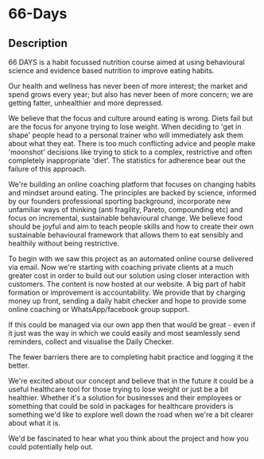 # 66-Days

## Description

66 DAYS is a habit focussed nutrition course aimed at using behavioural science and evidence based nutrition to improve eating habits.

Our health and wellness has never been of more interest; the market and spend grows every year; but also has never been of more concern; we are getting fatter, unhealthier and more depressed. 

We believe that the focus and culture around eating is wrong. Diets fail but are the focus for anyone trying to lose weight. When deciding to 'get in shape' people head to a personal trainer who will immediately ask them about what they eat. 
There is too much conflicting advice and people make 'moonshot' decisions like trying to stick to a complex, restrictive and often completely inappropriate 'diet'. The statistics for adherence bear out the failure of this approach.

We're building an online coaching platform that focuses on changing habits and mindset around eating. The principles are backed by science, informed by our founders professional sporting background, incorporate new unfamiliar ways of thinking (anti fragility, Pareto, compounding etc) and focus on incremental, sustainable behavioural change.
We believe food should be joyful and aim to teach people skills and how to create their own sustainable behavioural framework that allows them to eat sensibly and healthily without being restrictive.

To begin with we saw this project as an automated online course delivered via email. Now we're starting with coaching private clients at a much greater cost in order to build out our solution using closer interaction with customers. 
The content is now hosted at our website. A big part of habit formation or improvement is accountability. We provide that by charging money up front, sending a daily habit checker and hope to provide some online coaching or WhatsApp/facebook group support.

If this could be managed via our own app then that would be great - even if it just was the way in which we could easily and most seamlessly send reminders, collect and visualise the Daily Checker. 

The fewer barriers there are to completing habit practice and logging it the better.

We're excited about our concept and believe that in the future it could be a useful healthcare tool for those trying to lose weight or just be a bit healthier. Whether it's a solution for businesses and their employees or something that could be sold in packages for healthcare providers is something we'd like to explore well down the road when we're a bit clearer about what it is.

We'd be fascinated to hear what you think about the project and how you could potentially help out.
